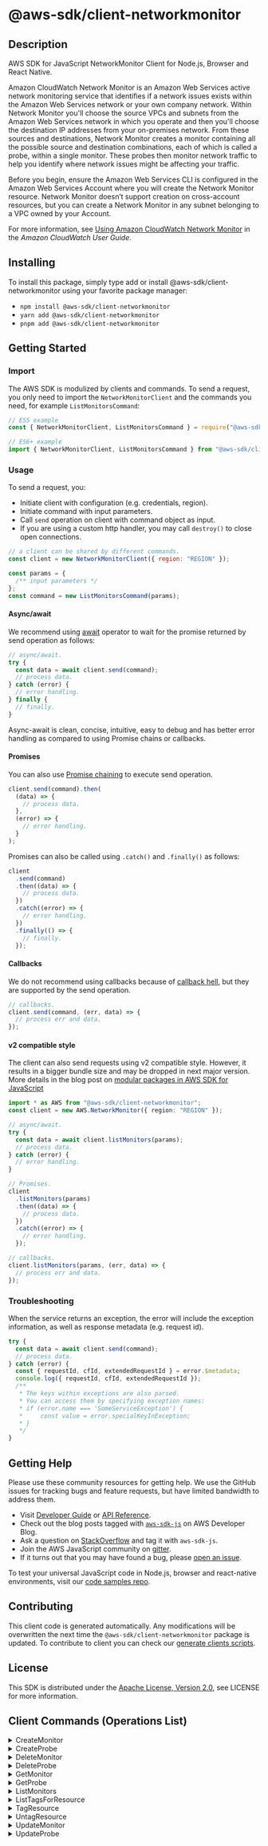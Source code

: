 <!-- generated file, do not edit directly -->

# @aws-sdk/client-networkmonitor

## Description

AWS SDK for JavaScript NetworkMonitor Client for Node.js, Browser and React Native.

<p>Amazon CloudWatch Network Monitor is an Amazon Web Services active network monitoring
service that identifies if a network issues exists within the Amazon Web Services network
or your own company network.  Within Network Monitor you'll choose the source VPCs and
subnets from the Amazon Web Services network in which you operate and then you'll choose
the destination IP addresses from your on-premises network. From these sources and
destinations, Network Monitor creates a monitor containing all the possible source and
destination combinations, each of which is called a probe, within a single monitor.
These probes then monitor network traffic to help you identify where network issues might be affecting your traffic.</p>
<p>Before you begin, ensure the Amazon Web Services CLI is configured in the Amazon Web Services Account where you will create the Network Monitor resource. Network
Monitor doesn’t support creation on cross-account resources, but you can create a
Network Monitor in any subnet belonging to a VPC owned by your Account.</p>
<p>For more information, see <a href="https://docs.aws.amazon.com/AmazonCloudWatch/latest/monitoring/what-is-network-monitor.html">Using Amazon CloudWatch Network Monitor</a> in the <i>Amazon CloudWatch User Guide</i>.</p>

## Installing

To install this package, simply type add or install @aws-sdk/client-networkmonitor
using your favorite package manager:

- `npm install @aws-sdk/client-networkmonitor`
- `yarn add @aws-sdk/client-networkmonitor`
- `pnpm add @aws-sdk/client-networkmonitor`

## Getting Started

### Import

The AWS SDK is modulized by clients and commands.
To send a request, you only need to import the `NetworkMonitorClient` and
the commands you need, for example `ListMonitorsCommand`:

```js
// ES5 example
const { NetworkMonitorClient, ListMonitorsCommand } = require("@aws-sdk/client-networkmonitor");
```

```ts
// ES6+ example
import { NetworkMonitorClient, ListMonitorsCommand } from "@aws-sdk/client-networkmonitor";
```

### Usage

To send a request, you:

- Initiate client with configuration (e.g. credentials, region).
- Initiate command with input parameters.
- Call `send` operation on client with command object as input.
- If you are using a custom http handler, you may call `destroy()` to close open connections.

```js
// a client can be shared by different commands.
const client = new NetworkMonitorClient({ region: "REGION" });

const params = {
  /** input parameters */
};
const command = new ListMonitorsCommand(params);
```

#### Async/await

We recommend using [await](https://developer.mozilla.org/en-US/docs/Web/JavaScript/Reference/Operators/await)
operator to wait for the promise returned by send operation as follows:

```js
// async/await.
try {
  const data = await client.send(command);
  // process data.
} catch (error) {
  // error handling.
} finally {
  // finally.
}
```

Async-await is clean, concise, intuitive, easy to debug and has better error handling
as compared to using Promise chains or callbacks.

#### Promises

You can also use [Promise chaining](https://developer.mozilla.org/en-US/docs/Web/JavaScript/Guide/Using_promises#chaining)
to execute send operation.

```js
client.send(command).then(
  (data) => {
    // process data.
  },
  (error) => {
    // error handling.
  }
);
```

Promises can also be called using `.catch()` and `.finally()` as follows:

```js
client
  .send(command)
  .then((data) => {
    // process data.
  })
  .catch((error) => {
    // error handling.
  })
  .finally(() => {
    // finally.
  });
```

#### Callbacks

We do not recommend using callbacks because of [callback hell](http://callbackhell.com/),
but they are supported by the send operation.

```js
// callbacks.
client.send(command, (err, data) => {
  // process err and data.
});
```

#### v2 compatible style

The client can also send requests using v2 compatible style.
However, it results in a bigger bundle size and may be dropped in next major version. More details in the blog post
on [modular packages in AWS SDK for JavaScript](https://aws.amazon.com/blogs/developer/modular-packages-in-aws-sdk-for-javascript/)

```ts
import * as AWS from "@aws-sdk/client-networkmonitor";
const client = new AWS.NetworkMonitor({ region: "REGION" });

// async/await.
try {
  const data = await client.listMonitors(params);
  // process data.
} catch (error) {
  // error handling.
}

// Promises.
client
  .listMonitors(params)
  .then((data) => {
    // process data.
  })
  .catch((error) => {
    // error handling.
  });

// callbacks.
client.listMonitors(params, (err, data) => {
  // process err and data.
});
```

### Troubleshooting

When the service returns an exception, the error will include the exception information,
as well as response metadata (e.g. request id).

```js
try {
  const data = await client.send(command);
  // process data.
} catch (error) {
  const { requestId, cfId, extendedRequestId } = error.$metadata;
  console.log({ requestId, cfId, extendedRequestId });
  /**
   * The keys within exceptions are also parsed.
   * You can access them by specifying exception names:
   * if (error.name === 'SomeServiceException') {
   *     const value = error.specialKeyInException;
   * }
   */
}
```

## Getting Help

Please use these community resources for getting help.
We use the GitHub issues for tracking bugs and feature requests, but have limited bandwidth to address them.

- Visit [Developer Guide](https://docs.aws.amazon.com/sdk-for-javascript/v3/developer-guide/welcome.html)
  or [API Reference](https://docs.aws.amazon.com/AWSJavaScriptSDK/v3/latest/index.html).
- Check out the blog posts tagged with [`aws-sdk-js`](https://aws.amazon.com/blogs/developer/tag/aws-sdk-js/)
  on AWS Developer Blog.
- Ask a question on [StackOverflow](https://stackoverflow.com/questions/tagged/aws-sdk-js) and tag it with `aws-sdk-js`.
- Join the AWS JavaScript community on [gitter](https://gitter.im/aws/aws-sdk-js-v3).
- If it turns out that you may have found a bug, please [open an issue](https://github.com/aws/aws-sdk-js-v3/issues/new/choose).

To test your universal JavaScript code in Node.js, browser and react-native environments,
visit our [code samples repo](https://github.com/aws-samples/aws-sdk-js-tests).

## Contributing

This client code is generated automatically. Any modifications will be overwritten the next time the `@aws-sdk/client-networkmonitor` package is updated.
To contribute to client you can check our [generate clients scripts](https://github.com/aws/aws-sdk-js-v3/tree/main/scripts/generate-clients).

## License

This SDK is distributed under the
[Apache License, Version 2.0](http://www.apache.org/licenses/LICENSE-2.0),
see LICENSE for more information.

## Client Commands (Operations List)

<details>
<summary>
CreateMonitor
</summary>

[Command API Reference](https://docs.aws.amazon.com/AWSJavaScriptSDK/v3/latest/client/networkmonitor/command/CreateMonitorCommand/) / [Input](https://docs.aws.amazon.com/AWSJavaScriptSDK/v3/latest/Package/-aws-sdk-client-networkmonitor/Interface/CreateMonitorCommandInput/) / [Output](https://docs.aws.amazon.com/AWSJavaScriptSDK/v3/latest/Package/-aws-sdk-client-networkmonitor/Interface/CreateMonitorCommandOutput/)

</details>
<details>
<summary>
CreateProbe
</summary>

[Command API Reference](https://docs.aws.amazon.com/AWSJavaScriptSDK/v3/latest/client/networkmonitor/command/CreateProbeCommand/) / [Input](https://docs.aws.amazon.com/AWSJavaScriptSDK/v3/latest/Package/-aws-sdk-client-networkmonitor/Interface/CreateProbeCommandInput/) / [Output](https://docs.aws.amazon.com/AWSJavaScriptSDK/v3/latest/Package/-aws-sdk-client-networkmonitor/Interface/CreateProbeCommandOutput/)

</details>
<details>
<summary>
DeleteMonitor
</summary>

[Command API Reference](https://docs.aws.amazon.com/AWSJavaScriptSDK/v3/latest/client/networkmonitor/command/DeleteMonitorCommand/) / [Input](https://docs.aws.amazon.com/AWSJavaScriptSDK/v3/latest/Package/-aws-sdk-client-networkmonitor/Interface/DeleteMonitorCommandInput/) / [Output](https://docs.aws.amazon.com/AWSJavaScriptSDK/v3/latest/Package/-aws-sdk-client-networkmonitor/Interface/DeleteMonitorCommandOutput/)

</details>
<details>
<summary>
DeleteProbe
</summary>

[Command API Reference](https://docs.aws.amazon.com/AWSJavaScriptSDK/v3/latest/client/networkmonitor/command/DeleteProbeCommand/) / [Input](https://docs.aws.amazon.com/AWSJavaScriptSDK/v3/latest/Package/-aws-sdk-client-networkmonitor/Interface/DeleteProbeCommandInput/) / [Output](https://docs.aws.amazon.com/AWSJavaScriptSDK/v3/latest/Package/-aws-sdk-client-networkmonitor/Interface/DeleteProbeCommandOutput/)

</details>
<details>
<summary>
GetMonitor
</summary>

[Command API Reference](https://docs.aws.amazon.com/AWSJavaScriptSDK/v3/latest/client/networkmonitor/command/GetMonitorCommand/) / [Input](https://docs.aws.amazon.com/AWSJavaScriptSDK/v3/latest/Package/-aws-sdk-client-networkmonitor/Interface/GetMonitorCommandInput/) / [Output](https://docs.aws.amazon.com/AWSJavaScriptSDK/v3/latest/Package/-aws-sdk-client-networkmonitor/Interface/GetMonitorCommandOutput/)

</details>
<details>
<summary>
GetProbe
</summary>

[Command API Reference](https://docs.aws.amazon.com/AWSJavaScriptSDK/v3/latest/client/networkmonitor/command/GetProbeCommand/) / [Input](https://docs.aws.amazon.com/AWSJavaScriptSDK/v3/latest/Package/-aws-sdk-client-networkmonitor/Interface/GetProbeCommandInput/) / [Output](https://docs.aws.amazon.com/AWSJavaScriptSDK/v3/latest/Package/-aws-sdk-client-networkmonitor/Interface/GetProbeCommandOutput/)

</details>
<details>
<summary>
ListMonitors
</summary>

[Command API Reference](https://docs.aws.amazon.com/AWSJavaScriptSDK/v3/latest/client/networkmonitor/command/ListMonitorsCommand/) / [Input](https://docs.aws.amazon.com/AWSJavaScriptSDK/v3/latest/Package/-aws-sdk-client-networkmonitor/Interface/ListMonitorsCommandInput/) / [Output](https://docs.aws.amazon.com/AWSJavaScriptSDK/v3/latest/Package/-aws-sdk-client-networkmonitor/Interface/ListMonitorsCommandOutput/)

</details>
<details>
<summary>
ListTagsForResource
</summary>

[Command API Reference](https://docs.aws.amazon.com/AWSJavaScriptSDK/v3/latest/client/networkmonitor/command/ListTagsForResourceCommand/) / [Input](https://docs.aws.amazon.com/AWSJavaScriptSDK/v3/latest/Package/-aws-sdk-client-networkmonitor/Interface/ListTagsForResourceCommandInput/) / [Output](https://docs.aws.amazon.com/AWSJavaScriptSDK/v3/latest/Package/-aws-sdk-client-networkmonitor/Interface/ListTagsForResourceCommandOutput/)

</details>
<details>
<summary>
TagResource
</summary>

[Command API Reference](https://docs.aws.amazon.com/AWSJavaScriptSDK/v3/latest/client/networkmonitor/command/TagResourceCommand/) / [Input](https://docs.aws.amazon.com/AWSJavaScriptSDK/v3/latest/Package/-aws-sdk-client-networkmonitor/Interface/TagResourceCommandInput/) / [Output](https://docs.aws.amazon.com/AWSJavaScriptSDK/v3/latest/Package/-aws-sdk-client-networkmonitor/Interface/TagResourceCommandOutput/)

</details>
<details>
<summary>
UntagResource
</summary>

[Command API Reference](https://docs.aws.amazon.com/AWSJavaScriptSDK/v3/latest/client/networkmonitor/command/UntagResourceCommand/) / [Input](https://docs.aws.amazon.com/AWSJavaScriptSDK/v3/latest/Package/-aws-sdk-client-networkmonitor/Interface/UntagResourceCommandInput/) / [Output](https://docs.aws.amazon.com/AWSJavaScriptSDK/v3/latest/Package/-aws-sdk-client-networkmonitor/Interface/UntagResourceCommandOutput/)

</details>
<details>
<summary>
UpdateMonitor
</summary>

[Command API Reference](https://docs.aws.amazon.com/AWSJavaScriptSDK/v3/latest/client/networkmonitor/command/UpdateMonitorCommand/) / [Input](https://docs.aws.amazon.com/AWSJavaScriptSDK/v3/latest/Package/-aws-sdk-client-networkmonitor/Interface/UpdateMonitorCommandInput/) / [Output](https://docs.aws.amazon.com/AWSJavaScriptSDK/v3/latest/Package/-aws-sdk-client-networkmonitor/Interface/UpdateMonitorCommandOutput/)

</details>
<details>
<summary>
UpdateProbe
</summary>

[Command API Reference](https://docs.aws.amazon.com/AWSJavaScriptSDK/v3/latest/client/networkmonitor/command/UpdateProbeCommand/) / [Input](https://docs.aws.amazon.com/AWSJavaScriptSDK/v3/latest/Package/-aws-sdk-client-networkmonitor/Interface/UpdateProbeCommandInput/) / [Output](https://docs.aws.amazon.com/AWSJavaScriptSDK/v3/latest/Package/-aws-sdk-client-networkmonitor/Interface/UpdateProbeCommandOutput/)

</details>
